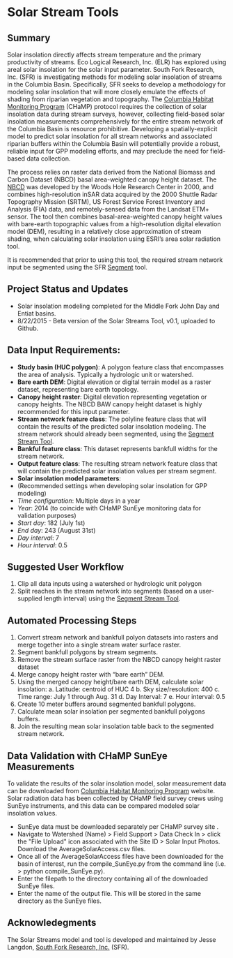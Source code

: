 # Solar Stream Tools

## Summary
Solar insolation directly affects stream temperature and the primary productivity of streams.   Eco Logical Research, Inc. (ELR) has explored using areal solar insolation for the solar input parameter. South Fork Research, Inc. (SFR) is investigating methods for modeling solar insolation of streams in the Columbia Basin. Specifically, SFR seeks to develop a methodology for modeling solar insolation that will more closely emulate the effects of shading from riparian vegetation and topography.  The [Columbia Habitat Monitoring Program](https://www.champmonitoring.org/) (CHaMP) protocol requires the collection of solar insolation data during stream surveys, however, collecting field-based solar insolation measurements comprehensively for the entire stream network of the Columbia Basin is resource prohibitive.  Developing a spatially-explicit model to predict solar insolation for all stream networks and associated riparian buffers within the Columbia Basin will potentially provide a robust, reliable input for GPP modeling efforts, and may preclude the need for field-based data collection. 

The process relies on raster data derived from the National Biomass and Carbon Dataset (NBCD) basal area-weighted canopy height dataset.  The [NBCD](http://www.whrc.org/mapping/nbcd) was developed by the Woods Hole Research Center in 2000, and combines high-resolution inSAR data acquired by the 2000 Shuttle Radar Topography Mission (SRTM), US Forest Service Forest Inventory and Analysis (FIA) data, and remotely-sensed data from the Landsat ETM+ sensor.  The tool then combines basal-area-weighted canopy height values with bare-earth topographic values from a high-resolution digital elevation model (DEM), resulting in a relatively close approximation of stream shading, when calculating solar insolation using ESRI’s area solar radiation tool.  

It is recommended that prior to using this tool, the required stream network input be segmented using the SFR [Segment](http://github.com/jesselangdon/segment_tool) tool.

## Project Status and Updates
* Solar insolation modeling completed for the Middle Fork John Day and Entiat basins.
* 8/22/2015 - Beta version of the Solar Streams Tool, v0.1, uploaded to Github.

## Data Input Requirements:
* **Study basin (HUC polygon)**: A polygon feature class that encompasses the area of analysis. Typically a hydrologic unit or watershed.
* **Bare earth DEM**: Digital elevation or digital terrain model as a raster dataset, representing bare earth topology.
* **Canopy height raster**: Digital elevation representing vegetation or canopy heights.  The NBCD BAW canopy height dataset is highly recommended for this input parameter.
* **Stream network feature class**: The polyline feature class that will contain the results of the predicted solar insolation modeling.  The stream network should already been segmented, using the [Segment Stream Tool](https://github.com/jesselangdon/segment_tool).
* **Bankful feature class**: This dataset represents bankfull widths for the stream network.
* **Output feature class**: The resulting stream network feature class that will contain the predicted solar insolation values per stream segment.
* **Solar insolation model parameters**:
* (Recommended settings when developing solar insolation for GPP modeling)
* _Time configuration_: Multiple days in a year
* _Year_: 2014 (to coincide with CHaMP SunEye monitoring data for validation purposes)
* _Start day_: 182 (July 1st)
* _End day_: 243 (August 31st)
* _Day interval_: 7
* _Hour interval_: 0.5

## Suggested User Workflow
1. Clip all data inputs using a watershed or hydrologic unit polygon
2. Split reaches in the stream network into segments (based on a user-supplied length interval) using the [Segment Stream Tool](https://github.com/jesselangdon/segment_tool).

## Automated Processing Steps
1. Convert stream network and bankfull polyon datasets into rasters and merge together into a single stream water surface raster.
2. Segment bankfull polygons by stream segments.
3. Remove the stream surface raster from the NBCD canopy height raster dataset
4. Merge canopy height raster with “bare earth” DEM.
5. Using the merged canopy height/bare earth DEM, calculate solar insolation:
    a. Latitude: centroid of HUC 4
    b. Sky size/resolution: 400
    c. Time range: July 1 through Aug. 31
    d. Day Interval: 7
    e. Hour interval: 0.5
6. Create 10 meter buffers around segmented bankfull polygons.
7. Calculate mean solar insolation per segmented bankfull polygons buffers.
8. Join the resulting mean solar insolation table back to the segmented stream network.

## Data Validation with CHaMP SunEye Measurements
To validate the results of the solar insolation model, solar measurement data can be downloaded from [Columbia Habitat Monitoring Program](https://www.champmonitoring.org/) website.  Solar radiation data has been collected by CHaMP field survey crews using SunEye instruments, and this data can be compared modeled solar insolation values.
* SunEye data must be downloaded separately per CHaMP survey site . 
* Navigate to Watershed (Name) > Field Support > Data Check In > click the "File Upload" icon associated with the Site ID > Solar Input Photos.  Download the AverageSolarAccess.csv files.
* Once all of the AverageSolarAccess files have been downloaded for the basin of interest, run the compile\_SunEye.py from the command line (i.e. > python compile\_SunEye.py).
* Enter the filepath to the directory containing all of the downloaded SunEye files.
* Enter the name of the output file.  This will be stored in the same directory as the SunEye files.

## Acknowledegments
The Solar Streams model and tool is developed and maintained by Jesse Langdon, [South Fork Research, Inc.](http://southforkresearch.org) (SFR).

